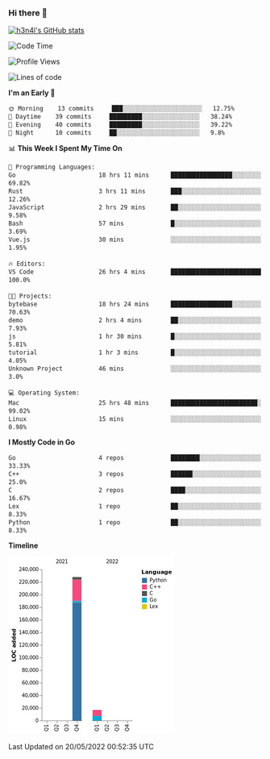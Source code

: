 ### Hi there 👋

[![h3n4l's GitHub stats](https://github-readme-stats.vercel.app/api?username=h3n4l&count_private=true&show_icons=true&theme=radical)](https://github.com/h3n4l/github-readme-stats)

<!--START_SECTION:waka-->
![Code Time](http://img.shields.io/badge/Code%20Time-0%20secs-blue)

![Profile Views](http://img.shields.io/badge/Profile%20Views-1-blue)

![Lines of code](https://img.shields.io/badge/From%20Hello%20World%20I%27ve%20Written-245%20Thousand%20lines%20of%20code-blue)

**I'm an Early 🐤** 

```text
🌞 Morning    13 commits     ███░░░░░░░░░░░░░░░░░░░░░░   12.75% 
🌆 Daytime    39 commits     █████████░░░░░░░░░░░░░░░░   38.24% 
🌃 Evening    40 commits     █████████░░░░░░░░░░░░░░░░   39.22% 
🌙 Night      10 commits     ██░░░░░░░░░░░░░░░░░░░░░░░   9.8%

```


📊 **This Week I Spent My Time On** 

```text
💬 Programming Languages: 
Go                       18 hrs 11 mins      █████████████████░░░░░░░░   69.82% 
Rust                     3 hrs 11 mins       ███░░░░░░░░░░░░░░░░░░░░░░   12.26% 
JavaScript               2 hrs 29 mins       ██░░░░░░░░░░░░░░░░░░░░░░░   9.58% 
Bash                     57 mins             █░░░░░░░░░░░░░░░░░░░░░░░░   3.69% 
Vue.js                   30 mins             ░░░░░░░░░░░░░░░░░░░░░░░░░   1.95%

🔥 Editors: 
VS Code                  26 hrs 4 mins       █████████████████████████   100.0%

🐱‍💻 Projects: 
bytebase                 18 hrs 24 mins      █████████████████░░░░░░░░   70.63% 
demo                     2 hrs 4 mins        ██░░░░░░░░░░░░░░░░░░░░░░░   7.93% 
js                       1 hr 30 mins        █░░░░░░░░░░░░░░░░░░░░░░░░   5.81% 
tutorial                 1 hr 3 mins         █░░░░░░░░░░░░░░░░░░░░░░░░   4.05% 
Unknown Project          46 mins             ░░░░░░░░░░░░░░░░░░░░░░░░░   3.0%

💻 Operating System: 
Mac                      25 hrs 48 mins      ████████████████████████░   99.02% 
Linux                    15 mins             ░░░░░░░░░░░░░░░░░░░░░░░░░   0.98%

```

**I Mostly Code in Go** 

```text
Go                       4 repos             ████████░░░░░░░░░░░░░░░░░   33.33% 
C++                      3 repos             ██████░░░░░░░░░░░░░░░░░░░   25.0% 
C                        2 repos             ████░░░░░░░░░░░░░░░░░░░░░   16.67% 
Lex                      1 repo              ██░░░░░░░░░░░░░░░░░░░░░░░   8.33% 
Python                   1 repo              ██░░░░░░░░░░░░░░░░░░░░░░░   8.33%

```


**Timeline**

![Chart not found](https://raw.githubusercontent.com/h3n4l/h3n4l/main/charts/bar_graph.png) 


 Last Updated on 20/05/2022 00:52:35 UTC
<!--END_SECTION:waka-->

